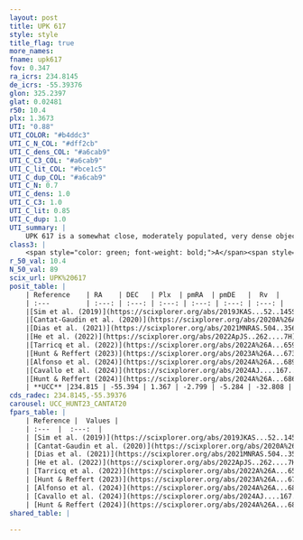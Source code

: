 ```yaml
---
layout: post
title: UPK 617
style: style
title_flag: true
more_names: 
fname: upk617
fov: 0.347
ra_icrs: 234.8145
de_icrs: -55.39376
glon: 325.2397
glat: 0.02481
r50: 10.4
plx: 1.3673
UTI: "0.88"
UTI_COLOR: "#b4ddc3"
UTI_C_N_COL: "#dff2cb"
UTI_C_dens_COL: "#a6cab9"
UTI_C_C3_COL: "#a6cab9"
UTI_C_lit_COL: "#bce1c5"
UTI_C_dup_COL: "#a6cab9"
UTI_C_N: 0.7
UTI_C_dens: 1.0
UTI_C_C3: 1.0
UTI_C_lit: 0.85
UTI_C_dup: 1.0
UTI_summary: |
    UPK 617 is a somewhat close, moderately populated, very dense object of very high C3 quality. It is well-studied in the literature.
class3: |
    <span style="color: green; font-weight: bold;">A</span><span style="color: green; font-weight: bold;">A</span>
r_50_val: 10.4
N_50_val: 89
scix_url: UPK%20617
posit_table: |
    | Reference    | RA    | DEC   | Plx  | pmRA  | pmDE   |  Rv  |
    | :---         | :---: | :---: | :---: | :---: | :---: | :---: |
    |[Sim et al. (2019)](https://scixplorer.org/abs/2019JKAS...52..145S) | 234.813 | -55.386 | -- | -2.71 | -5.3 | -- |
    |[Cantat-Gaudin et al. (2020)](https://scixplorer.org/abs/2020A%26A...640A...1C) | 234.809 | -55.394 | 1.36 | -2.736 | -5.314 | -- |
    |[Dias et al. (2021)](https://scixplorer.org/abs/2021MNRAS.504..356D) | 234.778 | -55.39 | 1.353 | -2.753 | -5.302 | -34.513 |
    |[He et al. (2022)](https://scixplorer.org/abs/2022ApJS..262....7H) | 234.833 | -55.376 | 1.365 | -2.787 | -5.271 | -- |
    |[Tarricq et al. (2022)](https://scixplorer.org/abs/2022A%26A...659A..59T) | 234.852 | -55.323 | 1.359 | -2.799 | -5.284 | -- |
    |[Hunt & Reffert (2023)](https://scixplorer.org/abs/2023A%26A...673A.114H) | 234.832 | -55.373 | 1.368 | -2.807 | -5.276 | -32.154 |
    |[Alfonso et al. (2024)](https://scixplorer.org/abs/2024A%26A...689A..18A) | 234.816 | -55.383 | 1.327 | -2.797 | -5.289 | -- |
    |[Cavallo et al. (2024)](https://scixplorer.org/abs/2024AJ....167...12C) | 234.803 | -55.409 | 1.364 | -- | -- | -- |
    |[Hunt & Reffert (2024)](https://scixplorer.org/abs/2024A%26A...686A..42H) | 234.832 | -55.373 | 1.368 | -2.807 | -5.276 | -32.154 |
    | **UCC** |234.815 | -55.394 | 1.367 | -2.799 | -5.284 | -32.808 | 
cds_radec: 234.8145,-55.39376
carousel: UCC_HUNT23_CANTAT20
fpars_table: |
    | Reference |  Values |
    | :---  |  :---:  |
    | [Sim et al. (2019)](https://scixplorer.org/abs/2019JKAS...52..145S) | `d_pc=723, log(age)=7.9` |
    | [Cantat-Gaudin et al. (2020)](https://scixplorer.org/abs/2020A%26A...640A...1C) | `AVNN=0.46, DMNN=9.27, AgeNN=7.85` |
    | [Dias et al. (2021)](https://scixplorer.org/abs/2021MNRAS.504..356D) | `Av=0.667, Dist=716, logage=8.137, [Fe/H]=0.033` |
    | [He et al. (2022)](https://scixplorer.org/abs/2022ApJS..262....7H) | `A0=0.8, logAge=7.9` |
    | [Tarricq et al. (2022)](https://scixplorer.org/abs/2022A%26A...659A..59T) | `Dist=702, logAgeNN=7.86` |
    | [Hunt & Reffert (2023)](https://scixplorer.org/abs/2023A%26A...673A.114H) | `AV50=0.439, diffAV50=0.508, MOD50=9.237, logAge50=7.991` |
    | [Alfonso et al. (2024)](https://scixplorer.org/abs/2024A%26A...689A..18A) | `AV=0.45994, MOD=9.26986, logAge=7.99423, Z=0.03307` |
    | [Cavallo et al. (2024)](https://scixplorer.org/abs/2024AJ....167...12C) | `AV50=0.49, dMod50=9.24, logAge50=8.63, [Fe/H]50=0.32` |
    | [Hunt & Reffert (2024)](https://scixplorer.org/abs/2024A%26A...686A..42H) | `MassJ=168.748` |
shared_table: |
    
---
```

